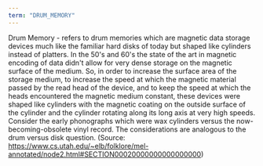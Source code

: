 ```yaml
---
term: "DRUM_MEMORY"
---
```


Drum Memory - refers to drum memories which are magnetic data storage devices much like the familiar hard disks of today but shaped like cylinders instead of platters. In the 50's and 60's the state of the art in magnetic encoding of data didn't allow for very dense storage on the magnetic surface of the medium. So, in order to increase the surface area of the storage medium, to increase the speed at which the magnetic material passed by the read head of the device, and to keep the speed at which the heads encountered the magnetic medium constant, these devices were shaped like cylinders with the magnetic coating on the outside surface of the cylinder and the cylinder rotating along its long axis at very high speeds. Consider the early phonographs which were wax cylinders versus the now-becoming-obsolete vinyl record. The considerations are analogous to the drum versus disk question. (Source: https://www.cs.utah.edu/~elb/folklore/mel-annotated/node2.html#SECTION00020000000000000000)
